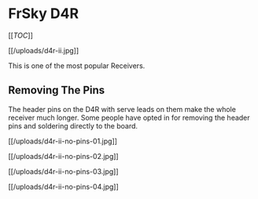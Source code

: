 # FrSky D4R

[[_TOC_]]

[[/uploads/d4r-ii.jpg]]

This is one of the most popular Receivers.

## Removing The Pins

The header pins on the D4R with serve leads on them make the whole receiver much longer. Some people have opted in for removing the header pins and soldering directly to the board.

[[/uploads/d4r-ii-no-pins-01.jpg]]

[[/uploads/d4r-ii-no-pins-02.jpg]]

[[/uploads/d4r-ii-no-pins-03.jpg]]

[[/uploads/d4r-ii-no-pins-04.jpg]]